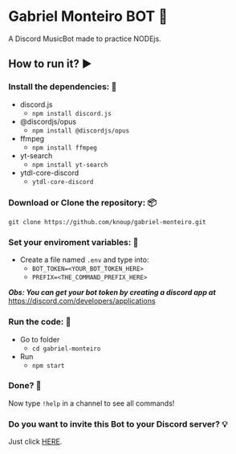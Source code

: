 # Gabriel Monteiro BOT 🤖
A Discord MusicBot made to practice NODEjs.

## How to run it? ▶

### Install the dependencies: 🔧
- discord.js
    - `npm install discord.js`
- @discordjs/opus
    - `npm install @discordjs/opus`
- ffmpeg
    - `npm install ffmpeg`
- yt-search
    - `npm install yt-search`
- ytdl-core-discord
    - `ytdl-core-discord`

### Download or Clone the repository: 📦
`git clone https://github.com/knoup/gabriel-monteiro.git`

### Set your enviroment variables: 🔨
- Create a file named `.env` and type into:
    - `BOT_TOKEN=<YOUR_BOT_TOKEN_HERE>` 
    - `PREFIX=<THE_COMMAND_PREFIX_HERE>`

***Obs: You can get your bot token by creating a discord app at*** https://discord.com/developers/applications

### Run the code: 🚀
- Go to folder 
    - `cd gabriel-monteiro`
- Run 
    - `npm start`

### Done?  🎉
Now type `!help` in a channel to see all commands!

### Do you want to invite this Bot to your Discord server? 💡
Just click [HERE](https://discord.com/api/oauth2/authorize?client_id=814941621951004672&permissions=8&scope=bot).
